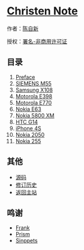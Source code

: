# [Christen Note]()

作者：[陈自新](http://chenzixin.com)

授权：<a rel="license" href="http://creativecommons.org/licenses/by-nc/4.0/">署名-非商用许可证</a>

## 目录
1. [Preface](#README)
1. [SIEMENS M55](#docs/siemens-m55)
1. [Samsung X108](#docs/samsung-x108)
1. [Motorola E398](#docs/motorola-e398)
1. [Motorola E770](#docs/motorola-e770)
1. [Nokia E63](#docs/nokia-e63)
1. [Nokia 5800 XM](#docs/nokia-5800-xm)
1. [HTC G14](#docs/htc-g14)
1. [iPhone 4S](#docs/iphone-4s)
1. [Nokia 2050](#docs/nokia-2050)
1. [Nokia 255](#docs/nokia-255)

## 其他
- [源码](https://github.com/hiclick/hiclick.github.com)
- [修订历史](https://github.com/hiclick/hiclick.github.com/graphs/commit-activity)
- [返回主站](http://christen.cn)

## 鸣谢
- [Frank](http://www.ruanyifeng.com/home.html)
- [Prism](/lab/tool/prism.html)
- [Sinppets](http://christen.cn/lab/tool/sinppets.html)
